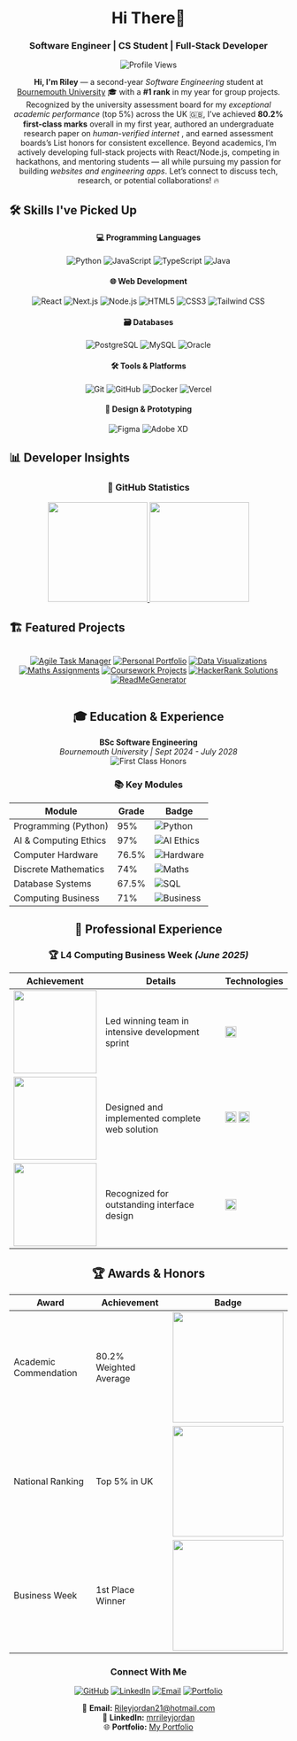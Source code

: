 

<h1 align="center">Hi There👋</h1>
<h3 align="center">Software Engineer | CS Student | Full-Stack Developer</h3>

<p align="center">
  <img src="https://komarev.com/ghpvc/?username=xmrenigmax&label=Profile%20views&color=0e75b6&style=flat" alt="Profile Views"/>
</p>


<p align="center">
  <strong>Hi, I'm Riley</strong> — a second-year <em>Software Engineering</em> student at <a href="https://www.bournemouth.ac.uk/" target="_blank">Bournemouth University</a> 🎓 with a <strong>#1 rank</strong> in my year for group projects. Recognized by the university assessment board for my <em>exceptional academic performance</em> (top 5%) across the UK 🇬🇧, I’ve achieved <strong>80.2% first-class marks</strong> overall in my first year, authored an undergraduate research paper on <em>human-verified internet </em>, and earned assessment boards’s List honors for consistent excellence. Beyond academics, I’m actively developing full-stack projects with React/Node.js, competing in hackathons, and mentoring students — all while pursuing my passion for building <em>websites and engineering apps</em>. Let’s connect to discuss tech, research, or potential collaborations! 🔥
</p>


## 🛠️ Skills I've Picked Up

<div align="center">

#### 💻 Programming Languages
<img src="https://img.shields.io/badge/Python-3776AB?style=for-the-badge&logo=python&logoColor=white" alt="Python">
<img src="https://img.shields.io/badge/JavaScript-F7DF1E?style=for-the-badge&logo=javascript&logoColor=black" alt="JavaScript">
<img src="https://img.shields.io/badge/TypeScript-3178C6?style=for-the-badge&logo=typescript&logoColor=white" alt="TypeScript">
<img src="https://img.shields.io/badge/Java-007396?style=for-the-badge&logo=java&logoColor=white" alt="Java">

#### 🌐 Web Development
<img src="https://img.shields.io/badge/React-61DAFB?style=for-the-badge&logo=react&logoColor=black" alt="React">
<img src="https://img.shields.io/badge/Next.js-000000?style=for-the-badge&logo=next.js&logoColor=white" alt="Next.js">
<img src="https://img.shields.io/badge/Node.js-339933?style=for-the-badge&logo=nodedotjs&logoColor=white" alt="Node.js">
<img src="https://img.shields.io/badge/HTML5-E34F26?style=for-the-badge&logo=html5&logoColor=white" alt="HTML5">
<img src="https://img.shields.io/badge/CSS3-1572B6?style=for-the-badge&logo=css3&logoColor=white" alt="CSS3">
<img src="https://img.shields.io/badge/Tailwind_CSS-06B6D4?style=for-the-badge&logo=tailwind-css&logoColor=white" alt="Tailwind CSS">

#### 🗃️ Databases
<img src="https://img.shields.io/badge/PostgreSQL-4169E1?style=for-the-badge&logo=postgresql&logoColor=white" alt="PostgreSQL">
<img src="https://img.shields.io/badge/MySQL-4479A1?style=for-the-badge&logo=mysql&logoColor=white" alt="MySQL">
<img src="https://img.shields.io/badge/Oracle-47A248?style=for-the-badge&logo=Oracle&logoColor=white" alt="Oracle">

#### 🛠️ Tools & Platforms
<img src="https://img.shields.io/badge/Git-F05032?style=for-the-badge&logo=git&logoColor=white" alt="Git">
<img src="https://img.shields.io/badge/GitHub-181717?style=for-the-badge&logo=github&logoColor=white" alt="GitHub">
<img src="https://img.shields.io/badge/Docker-2496ED?style=for-the-badge&logo=docker&logoColor=white" alt="Docker">
<img src="https://img.shields.io/badge/Vercel-000000?style=for-the-badge&logo=vercel&logoColor=white" alt="Vercel">

#### 🎨 Design & Prototyping
<img src="https://img.shields.io/badge/Figma-F24E1E?style=for-the-badge&logo=figma&logoColor=white" alt="Figma">
<img src="https://img.shields.io/badge/Adobe_XD-FF61F6?style=for-the-badge&logo=adobe-xd&logoColor=white" alt="Adobe XD">

</div>

## 📊 Developer Insights

<div align="center">

### 🚀 GitHub Statistics
<a href="https://github.com/anuraghazra/github-readme-stats">
  <img src="https://github-readme-stats.vercel.app/api?username=xmrenigmax&show_icons=true&theme=vue-dark&hide_border=true&include_all_commits=true&count_private=true" height="180"/>
  <img src="https://github-readme-stats.vercel.app/api/top-langs/?username=xmrenigmax&layout=compact&theme=vue-dark&hide_border=true" height="180"/>
</a>

</div>

## 🏗️ Featured Projects

<div align="center" style="display: grid; grid-template-columns: repeat(auto-fit, minmax(300px, 1fr)); gap: 1rem;">

[![Agile Task Manager](https://github-readme-stats.vercel.app/api/pin/?username=xmrenigmax&repo=AgileTaskManager&theme=vue-dark&hide_border=true)](https://github.com/xmrenigmax/AgileTaskManager)
[![Personal Portfolio](https://github-readme-stats.vercel.app/api/pin/?username=xmrenigmax&repo=MyPortfolio&theme=vue-dark&hide_border=true)](https://github.com/xmrenigmax/MyPortfolio)
[![Data Visualizations](https://github-readme-stats.vercel.app/api/pin/?username=xmrenigmax&repo=DataVisuals&theme=vue-dark&hide_border=true)](https://github.com/xmrenigmax/DataVisuals)
[![Maths Assignments](https://github-readme-stats.vercel.app/api/pin/?username=xmrenigmax&repo=L4_MathsAssignmentRepo&theme=vue-dark&hide_border=true)](https://github.com/xmrenigmax/L4_MathsAssignmentRepo)
[![Coursework Projects](https://github-readme-stats.vercel.app/api/pin/?username=xmrenigmax&repo=L4_Coursework_Programming&theme=vue-dark&hide_border=true)](https://github.com/xmrenigmax/L4_Coursework_Programming)
[![HackerRank Solutions](https://github-readme-stats.vercel.app/api/pin/?username=xmrenigmax&repo=Hackerrank&theme=vue-dark&hide_border=true)](https://github.com/xmrenigmax/Hackerrank)
[![ReadMeGenerator](https://github-readme-stats.vercel.app/api/pin/?username=xmrenigmax&repo=ReadMeGenerator&theme=vue-dark&hide_border=true)](https://github.com/xmrenigmax/ReadMeGenerator)

</div>

<h2 align="center">🎓 Education & Experience</h2>

<div align="center">

**BSc Software Engineering**  
*Bournemouth University | Sept 2024 - July 2028*  
<img src="https://img.shields.io/badge/First_Class-80.17%25-red?style=flat&logo=academicons" alt="First Class Honors">

### 📚 Key Modules
<div align="center">

| Module | Grade | Badge |
|--------|-------|-------|
| Programming (Python) | 95% | <img src="https://img.shields.io/badge/Programming-95%25-3776AB?logo=python&logoColor=white" alt="Python"> |
| AI & Computing Ethics | 97% | <img src="https://img.shields.io/badge/Ethics-97%25-430098?logo=ai&logoColor=white" alt="AI Ethics"> |
| Computer Hardware | 76.5% | <img src="https://img.shields.io/badge/Hardware-76.5%25-00599C?logo=memory&logoColor=white" alt="Hardware"> |
| Discrete Mathematics | 74% | <img src="https://img.shields.io/badge/Maths-74%25-4DC0FF?logo=mathworks&logoColor=white" alt="Maths"> |
| Database Systems | 67.5% | <img src="https://img.shields.io/badge/SQL-67.5%25-4169E1?logo=postgresql&logoColor=white" alt="SQL"> |
| Computing Business | 71% | <img src="https://img.shields.io/badge/Business-71%25-FF9B45?logo=business&logoColor=white" alt="Business"> |

</div>

## 💼 Professional Experience

### 🏆 L4 Computing Business Week *(June 2025)*
<div align="center">

| Achievement | Details | Technologies |
|------------|---------|--------------|
| <img src="https://img.shields.io/badge/1st_Place-30+_Teams-FFD700?style=flat&logo=trophy" width="150"> | Led winning team in intensive development sprint | <img src="https://img.shields.io/badge/SCRUM-FF9B45?logo=agile" height="20"> |
| <img src="https://img.shields.io/badge/Full_Stack-Project-61DAFB?style=flat&logo=stackoverflow" width="150"> | Designed and implemented complete web solution | <img src="https://img.shields.io/badge/React-61DAFB?logo=react" height="20"> <img src="https://img.shields.io/badge/PostgreSQL-4169E1?logo=postgresql" height="20"> |
| <img src="https://img.shields.io/badge/UI/UX-Excellence-F24E1E?style=flat&logo=figma" width="150"> | Recognized for outstanding interface design | <img src="https://img.shields.io/badge/Figma-F24E1E?logo=figma" height="20"> |

</div>

## 🏆 Awards & Honors
<div align="center">

| Award | Achievement | Badge |
|-------|-------------|-------|
| Academic Commendation | 80.2% Weighted Average | <img src="https://img.shields.io/badge/Academic_Excellence-80.2%25-blueviolet?logo=graduation-cap" width="200"> |
| National Ranking | Top 5% in UK | <img src="https://img.shields.io/badge/Top_5%25_Nationally-UK-brightgreen?logo=award" width="200"> |
| Business Week | 1st Place Winner | <img src="https://img.shields.io/badge/Competition_Winner-Gold-FFD700?logo=trophy" width="200"> |

</div>

### Connect With Me

<div align="center">
  
[![GitHub](https://img.shields.io/badge/GitHub-100000?style=for-the-badge&logo=github&logoColor=white)](https://github.com/xmrenigmax)
[![LinkedIn](https://img.shields.io/badge/LinkedIn-0077B5?style=for-the-badge&logo=linkedin&logoColor=white)](https://uk.linkedin.com/in/mrrileyjordan)
[![Email](https://img.shields.io/badge/Email-D14836?style=for-the-badge&logo=gmail&logoColor=white)](mailto:Rileyjordan21@hotmail.com)
[![Portfolio](https://img.shields.io/badge/Portfolio-%23000000.svg?style=for-the-badge&logo=vercel&logoColor=white)](https://my-portfolio-gold-five-45.vercel.app/)

</div>

📧 **Email:** [Rileyjordan21@hotmail.com](mailto:Rileyjordan21@hotmail.com)  
🔗 **LinkedIn:** [mrrileyjordan](https://uk.linkedin.com/in/mrrileyjordan)  
🌐 **Portfolio:** [My Portfolio](https://my-portfolio-gold-five-45.vercel.app/)
